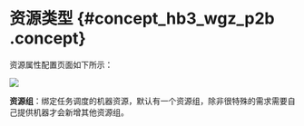# 资源类型 {#concept_hb3_wgz_p2b .concept}

资源属性配置页面如下所示：

![](http://static-aliyun-doc.oss-cn-hangzhou.aliyuncs.com/assets/img/16304/15367330507931_zh-CN.png)

**资源组**：绑定任务调度的机器资源，默认有一个资源组，除非很特殊的需求需要自己提供机器才会新增其他资源组。

